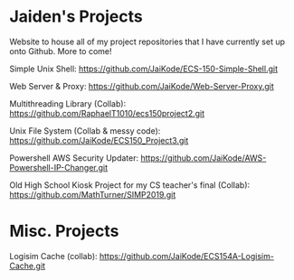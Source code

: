 # Jaiden's Projects
Website to house all of my project repositories that I have currently set up onto Github. More to come!

Simple Unix Shell: https://github.com/JaiKode/ECS-150-Simple-Shell.git

Web Server & Proxy: https://github.com/JaiKode/Web-Server-Proxy.git

Multithreading Library (Collab): https://github.com/RaphaelT1010/ecs150project2.git

Unix File System (Collab & messy code): https://github.com/JaiKode/ECS150_Project3.git

Powershell AWS Security Updater: https://github.com/JaiKode/AWS-Powershell-IP-Changer.git

Old High School Kiosk Project for my CS teacher's final (Collab): https://github.com/MathTurner/SIMP2019.git

# Misc. Projects
Logisim Cache (collab): https://github.com/JaiKode/ECS154A-Logisim-Cache.git
